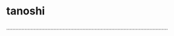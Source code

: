 # tanoshi

..........................................................................................................